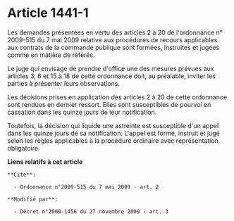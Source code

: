# Article 1441-1

Les demandes présentées en vertu des articles 2 à 20 de l'ordonnance n° 2009-515 du 7 mai 2009 relative aux procédures de
recours applicables aux contrats de la commande publique sont formées, instruites et jugées comme en matière de référés. 

Le juge qui envisage de prendre d'office une des mesures prévues aux articles 3, 6 et 15 à 18 de cette ordonnance doit, au
préalable, inviter les parties à présenter leurs observations. 

Les décisions prises en application des articles 2 à 20 de cette ordonnance sont rendues en dernier ressort. Elles sont
susceptibles de pourvoi en cassation dans les quinze jours de leur notification. 

Toutefois, la décision qui liquide une astreinte est susceptible d'un appel dans les quinze jours de sa notification. L'appel
est formé, instruit et jugé selon les règles applicables à la procédure ordinaire avec représentation obligatoire.

**Liens relatifs à cet article**

	**Cite**:

	  - Ordonnance n°2009-515 du 7 mai 2009 - art. 2

	**Modifié par**:

	  - Décret n°2009-1456 du 27 novembre 2009 - art. 3
